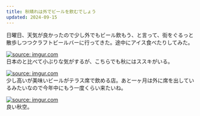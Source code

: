 ```yaml
---
title: 秋晴れは外でビールを飲むでしょう
updated: 2024-09-15
---
```


日曜日、天気が良かったので少し外でもビール飲もう、と言って、街をぐるっと散歩しつつクラフトビールバーに行ってきた。途中にアイス食べたりしてみた。

<a href="https://imgur.com/2nhBF6v"><img src="https://i.imgur.com/2nhBF6v.jpg" title="source: imgur.com" /></a>  
日本のと比べて小ぶりな気がするが、こちらでも秋にはススキがいる。

<a href="https://imgur.com/BNtbJ8g"><img src="https://i.imgur.com/BNtbJ8g.jpg" title="source: imgur.com" /></a>  
少し高いが美味いビールがテラス席で飲める店。あと一ヶ月は外に席を出しているみたいなので今年中にもう一度くらい来たいね。

<a href="https://imgur.com/pgbCgUg"><img src="https://i.imgur.com/pgbCgUg.jpg" title="source: imgur.com" /></a>  
良い秋空。
